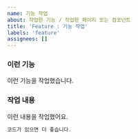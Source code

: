 ```yaml
---
name: 기능 작업
about: 작업한 기능 / 작업한 페이지 또는 컴포넌트
title: 'Feature : 기능 작업'
labels: 'feature'
assignees: []
---
```


### 이런 기능

이런 기능을 작업했습니다.

### 작업 내용

이런 내용을 작업했어요.

```jsx
코드가 있으면 더 좋습니다.
```
